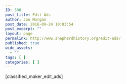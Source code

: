 ```yaml
---
ID: 508
post_title: Edit Ads
author: Jon Morgan
post_date: 2016-09-24 10:03:54
post_excerpt: ""
layout: page
permalink: http://www.shepherdhistory.org/edit-ads/
published: true
wide_assets:
  - ""
tags: [ ]
categories: [ ]
---
```

[classified_maker_edit_ads]